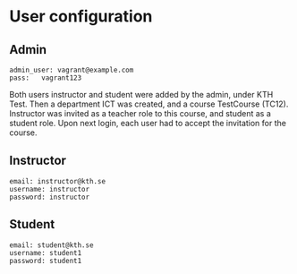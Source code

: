 # User configuration

## Admin
```
admin_user: vagrant@example.com
pass:	vagrant123
```

Both users instructor and student were added by the admin, under KTH Test.
Then a department ICT was created, and a course TestCourse (TC12).
Instructor was invited as a teacher role to this course, and student as a student role. Upon next login, each user had to accept the invitation for the course.

## Instructor
```
email: instructor@kth.se
username: instructor
password: instructor
```

## Student
```
email: student@kth.se
username: student1
password: student1
```
